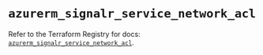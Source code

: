 # `azurerm_signalr_service_network_acl`

Refer to the Terraform Registry for docs: [`azurerm_signalr_service_network_acl`](https://registry.terraform.io/providers/hashicorp/azurerm/4.8.0/docs/resources/signalr_service_network_acl).

